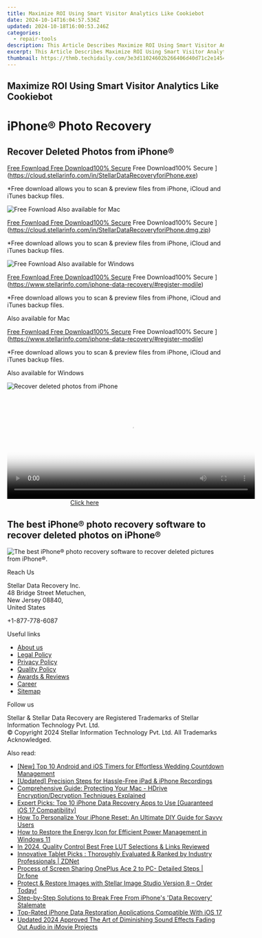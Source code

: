 ```yaml
---
title: Maximize ROI Using Smart Visitor Analytics Like Cookiebot
date: 2024-10-14T16:04:57.536Z
updated: 2024-10-18T16:00:53.246Z
categories:
  - repair-tools
description: This Article Describes Maximize ROI Using Smart Visitor Analytics Like Cookiebot
excerpt: This Article Describes Maximize ROI Using Smart Visitor Analytics Like Cookiebot
thumbnail: https://thmb.techidaily.com/3e3d11024602b266406d40d71c2e14542454419c94adae0ee9c1f0200c006c8b.jpg
---
```


## Maximize ROI Using Smart Visitor Analytics Like Cookiebot

# iPhone® Photo Recovery

## Recover Deleted Photos from iPhone®

[Free Fownload Free Download100% Secure](https://www.stellarinfo.com/gdc/iphone-recovery/images/win.png) Free Download100% Secure ](https://cloud.stellarinfo.com/in/StellarDataRecoveryforiPhone.exe)

 \*Free download allows you to scan & preview files from iPhone, iCloud and iTunes backup files.

![Free Fownload](https://www.stellarinfo.com/gdc/iphone-recovery/images/small-apple.png) Also available for Mac

[Free Fownload Free Download100% Secure](https://www.stellarinfo.com/gdc/iphone-recovery/images/mac.png) Free Download100% Secure ](https://cloud.stellarinfo.com/in/StellarDataRecoveryforiPhone.dmg.zip)

 \*Free download allows you to scan & preview files from iPhone, iCloud and iTunes backup files.

![Free Fownload](https://www.stellarinfo.com/gdc/iphone-recovery/images/small-windows.png) Also available for Windows

[Free Fownload Free Download100% Secure](https://www.stellarinfo.com/gdc/iphone-recovery/images/win.png) Free Download100% Secure ](https://www.stellarinfo.com/iphone-data-recovery/#register-modile)

 \*Free download allows you to scan & preview files from iPhone, iCloud and iTunes backup files.

 Also available for Mac

[Free Fownload Free Download100% Secure](https://www.stellarinfo.com/gdc/iphone-recovery/images/mac.png) Free Download100% Secure ](https://www.stellarinfo.com/iphone-data-recovery/#register-modile)

 \*Free download allows you to scan & preview files from iPhone, iCloud and iTunes backup files.

 Also available for Windows

![Recover deleted photos
from iPhone](https://www.stellarinfo.com/iphone-data-recovery/images/photos.png)

<!-- affiliate ads begin -->
<span id="1983474">
					<video width="576" height="240" style="cursor:pointer"
           poster="//a.impactradius-go.com/display-clicktoplayimage/1983474.png"
           onclick="if(!this.playClicked){this.play();this.setAttribute('controls',true);this.playClicked=true;}">
	   <source src="//a.impactradius-go.com/display-ad/22993-1983474">
	   <img src="//a.impactradius-go.com/display-clicktoplayimage/1983474.png" style="border: none; height: 100%; width: 100%; object-fit: contain">
	</video>
	<div style="width:360px;text-align:center"><a href="javascript:window.open(decodeURIComponent('https%3A%2F%2Fhomestyler.sjv.io%2Fc%2F5597632%2F1983474%2F22993'), '_blank');void(0);">Click here</a></div>
</span>
<img height="0" width="0" src="https://imp.pxf.io/i/5597632/1983474/22993" style="position:absolute;visibility:hidden;" border="0" />
<!-- affiliate ads end -->

## The best iPhone® photo recovery software to recover deleted photos on iPhone®

![The best iPhone® photo recovery software to recover
deleted pictures from iPhone®.](https://www.stellarinfo.com/iphone-data-recovery/images/icon-lg-1.png)

Reach Us

 Stellar Data Recovery Inc.  
 48 Bridge Street Metuchen,  
 New Jersey 08840,  
 United States

+1-877-778-6087

Useful links

* [About us](https://tools.techidaily.com/stellardata-recovery/buy-now/)
* [Legal Policy](https://tools.techidaily.com/stellardata-recovery/buy-now/)
* [Privacy Policy](https://tools.techidaily.com/stellardata-recovery/buy-now/)
* [Quality Policy](https://tools.techidaily.com/stellardata-recovery/buy-now/)
* [Awards & Reviews](https://tools.techidaily.com/stellardata-recovery/buy-now/)
* [Career](https://tools.techidaily.com/stellardata-recovery/buy-now/)
* [Sitemap](https://www.stellarinfo.com/sitemap.php)

Follow us

[](https://www.facebook.com/stellarinfo) [](https://twitter.com/stellarinfo) [](https://www.linkedin.com/company/stellardatarecovery/) [](https://www.youtube.com/user/stellarite)

 Stellar & Stellar Data Recovery are Registered Trademarks of Stellar Information Technology Pvt. Ltd.  
 © Copyright 2024 Stellar Information Technology Pvt. Ltd. All Trademarks Acknowledged.

<ins class="adsbygoogle"
     style="display:block"
     data-ad-format="autorelaxed"
     data-ad-client="ca-pub-7571918770474297"
     data-ad-slot="1223367746"></ins>

<ins class="adsbygoogle"
     style="display:block"
     data-ad-client="ca-pub-7571918770474297"
     data-ad-slot="8358498916"
     data-ad-format="auto"
     data-full-width-responsive="true"></ins>

<span class="atpl-alsoreadstyle">Also read:</span>
<div><ul>
<li><a href="https://article-knowledge.techidaily.com/new-top-10-android-and-ios-timers-for-effortless-wedding-countdown-management/"><u>[New] Top 10 Android and iOS Timers for Effortless Wedding Countdown Management</u></a></li>
<li><a href="https://screen-activity-recording.techidaily.com/updated-precision-steps-for-hassle-free-ipad-and-iphone-recordings/"><u>[Updated] Precision Steps for Hassle-Free iPad & iPhone Recordings</u></a></li>
<li><a href="https://data-safeguard.techidaily.com/comprehensive-guide-protecting-your-mac-hdrive-encryptiondecryption-techniques-explained/"><u>Comprehensive Guide: Protecting Your Mac - HDrive Encryption/Decryption Techniques Explained</u></a></li>
<li><a href="https://data-safeguard.techidaily.com/expert-picks-top-10-iphone-data-recovery-apps-to-use-guaranteed-ios-17-compatibility/"><u>Expert Picks: Top 10 iPhone Data Recovery Apps to Use [Guaranteed iOS 17 Compatibility]</u></a></li>
<li><a href="https://data-safeguard.techidaily.com/how-to-personalize-your-iphone-reset-an-ultimate-diy-guide-for-savvy-users/"><u>How To Personalize Your iPhone Reset: An Ultimate DIY Guide for Savvy Users</u></a></li>
<li><a href="https://win-howtos.techidaily.com/how-to-restore-the-energy-icon-for-efficient-power-management-in-windows-11/"><u>How to Restore the Energy Icon for Efficient Power Management in Windows 11</u></a></li>
<li><a href="https://extra-guidance.techidaily.com/in-2024-quality-control-best-free-lut-selections-and-links-reviewed/"><u>In 2024, Quality Control Best Free LUT Selections & Links Reviewed</u></a></li>
<li><a href="https://techtrends.techidaily.com/innovative-tablet-picks-thoroughly-evaluated-and-ranked-by-industry-professionals-zdnet/"><u>Innovative Tablet Picks : Thoroughly Evaluated & Ranked by Industry Professionals | ZDNet</u></a></li>
<li><a href="https://screen-mirror.techidaily.com/process-of-screen-sharing-oneplus-ace-2-to-pc-detailed-steps-drfone-by-drfone-android/"><u>Process of Screen Sharing OnePlus Ace 2 to PC- Detailed Steps | Dr.fone</u></a></li>
<li><a href="https://data-safeguard.techidaily.com/protect-and-restore-images-with-stellar-image-studio-version-8-order-today/"><u>Protect & Restore Images with Stellar Image Studio Version 8 – Order Today!</u></a></li>
<li><a href="https://data-safeguard.techidaily.com/step-by-step-solutions-to-break-free-from-iphones-data-recovery-stalemate/"><u>Step-by-Step Solutions to Break Free From iPhone's 'Data Recovery' Stalemate</u></a></li>
<li><a href="https://data-safeguard.techidaily.com/top-rated-iphone-data-restoration-applications-compatible-with-ios-17/"><u>Top-Rated iPhone Data Restoration Applications Compatible With iOS 17</u></a></li>
<li><a href="https://sound-tweaking.techidaily.com/updated-2024-approved-the-art-of-diminishing-sound-effects-fading-out-audio-in-imovie-projects/"><u>Updated 2024 Approved The Art of Diminishing Sound Effects Fading Out Audio in iMovie Projects</u></a></li>
</ul></div>

